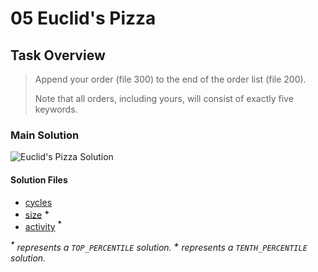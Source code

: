 # 05 Euclid's Pizza

## Task Overview

> Append your order (file 300) to the end of the order list (file 200).
>
> Note that all orders, including yours, will consist of exactly five keywords.

### Main Solution

![Euclid's Pizza Solution][solution]

[solution]: https://i.imgur.com/OCB0iXN.gif "Euclid's Pizza Solution"

#### Solution Files

-   [cycles](cycles/)
-   [size](size/) <sup>**\+**</sup>
-   [activity](activity/) <sup>**\***</sup>

_<sup>**\***</sup> represents a `TOP_PERCENTILE` solution._
_<sup>**\+**</sup> represents a `TENTH_PERCENTILE` solution._

